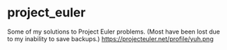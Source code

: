 # project_euler
Some of my solutions to Project Euler problems. (Most have been lost due to my inability to save backups.)
https://projecteuler.net/profile/yuh.png
